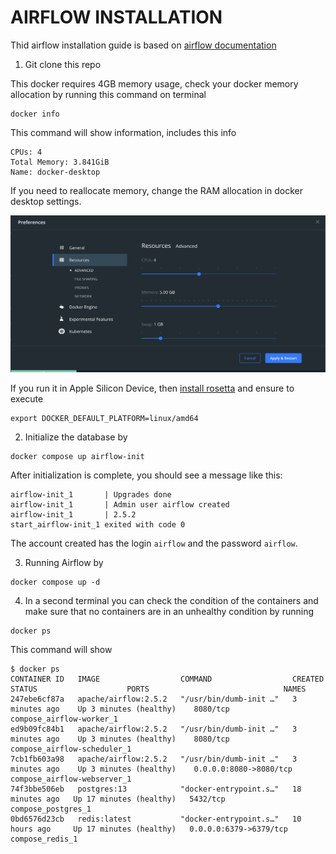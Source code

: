 # AIRFLOW INSTALLATION

Thid airflow installation guide is based on [airflow documentation](https://airflow.apache.org/docs/apache-airflow/stable/howto/docker-compose/index.html)

1. Git clone this repo

This docker requires 4GB memory usage, check your docker memory
allocation by running this command on terminal

```
docker info
```

This command will show information, includes this info

```
CPUs: 4
Total Memory: 3.841GiB
Name: docker-desktop
```

If you need to reallocate memory, change the RAM
allocation in docker desktop settings.

![ram allocation](./assets/docker-setting.png)

If you run it in Apple Silicon Device,
then [install rosetta](https://docs.docker.com/desktop/install/mac-install/)
and ensure to execute

```
export DOCKER_DEFAULT_PLATFORM=linux/amd64
```

2. Initialize the database by

```
docker compose up airflow-init
```

After initialization is complete, you should see a message like this:

```
airflow-init_1       | Upgrades done
airflow-init_1       | Admin user airflow created
airflow-init_1       | 2.5.2
start_airflow-init_1 exited with code 0
```

The account created has the login `airflow` and the password `airflow`.


3. Running Airflow by

```
docker compose up -d
```

4. In a second terminal you can check the condition of the containers and make sure that no containers are in an unhealthy condition by running

```
docker ps
```

This command will show

```
$ docker ps
CONTAINER ID   IMAGE                  COMMAND                  CREATED          STATUS                    PORTS                              NAMES
247ebe6cf87a   apache/airflow:2.5.2   "/usr/bin/dumb-init …"   3 minutes ago    Up 3 minutes (healthy)    8080/tcp                           compose_airflow-worker_1
ed9b09fc84b1   apache/airflow:2.5.2   "/usr/bin/dumb-init …"   3 minutes ago    Up 3 minutes (healthy)    8080/tcp                           compose_airflow-scheduler_1
7cb1fb603a98   apache/airflow:2.5.2   "/usr/bin/dumb-init …"   3 minutes ago    Up 3 minutes (healthy)    0.0.0.0:8080->8080/tcp             compose_airflow-webserver_1
74f3bbe506eb   postgres:13            "docker-entrypoint.s…"   18 minutes ago   Up 17 minutes (healthy)   5432/tcp                           compose_postgres_1
0bd6576d23cb   redis:latest           "docker-entrypoint.s…"   10 hours ago     Up 17 minutes (healthy)   0.0.0.0:6379->6379/tcp             compose_redis_1
```